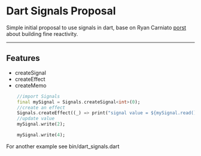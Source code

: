 # Dart Signals Proposal
Simple initial proposal to use signals in dart, base on Ryan Carniato [porst](https://dev.to/ryansolid/a-hands-on-introduction-to-fine-grained-reactivity-3ndf) about building fine reactivity.

---
## Features
- createSignal
- createEffect
- createMemo

```dart
    //import Signals
    final mySignal = Signals.createSignal<int>(0);
    //create an effect
    Signals.createEffect((_) => print("signal value = ${mySignal.read()}"));
    //update value
    mySignal.write(2);

    mySignal.write(4);
```
For another example see bin/dart_signals.dart
